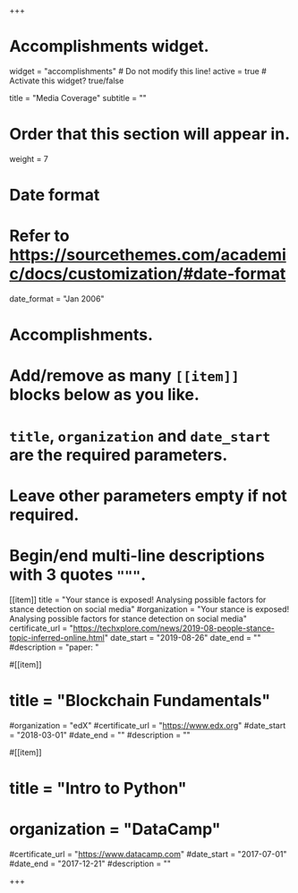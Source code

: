 +++
# Accomplishments widget.
widget = "accomplishments"  # Do not modify this line!
active = true  # Activate this widget? true/false

title = "Media Coverage"
subtitle = ""

# Order that this section will appear in.
weight = 7

# Date format
#   Refer to https://sourcethemes.com/academic/docs/customization/#date-format
date_format = "Jan 2006"

# Accomplishments.
#   Add/remove as many `[[item]]` blocks below as you like.
#   `title`, `organization` and `date_start` are the required parameters.
#   Leave other parameters empty if not required.
#   Begin/end multi-line descriptions with 3 quotes `"""`.

[[item]]
  title = "Your stance is exposed! Analysing possible factors for stance detection on social media"
  #organization = "Your stance is exposed! Analysing possible factors for stance detection on social media"
  certificate_url = "https://techxplore.com/news/2019-08-people-stance-topic-inferred-online.html"
  date_start = "2019-08-26"
  date_end = ""
  #description = "paper: "

#[[item]]
 # title = "Blockchain Fundamentals"
  #organization = "edX"
  #certificate_url = "https://www.edx.org"
  #date_start = "2018-03-01"
  #date_end = ""
  #description = ""
  
#[[item]]
 # title = "Intro to Python"
 # organization = "DataCamp"
  #certificate_url = "https://www.datacamp.com"
  #date_start = "2017-07-01"
  #date_end = "2017-12-21"
  #description = ""

+++
